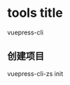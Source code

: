 <!--
 * @Author: zs_jack
 * @Date: 2021-07-22 15:44:48
 * @LastEditTime: 2021-07-22 15:46:07
 * @LastEditors: Please set LastEditors
 * @Description: In User Settings Edit
 * @FilePath: \lerna\packages\publicUtils\Vuepress-cli\README.md
-->

# tools title

vuepress-cli

## 创建项目
vuepress-cli-zs init <project>
